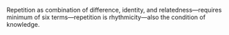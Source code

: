 
Repetition as combination of difference, identity, and relatedness—requires minimum of six terms—repetition is rhythmicity—also the condition of knowledge.